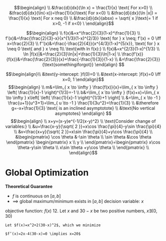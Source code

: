 $$\begin{align} \\
&\frac{d}{dx}(\ln x) = \frac{1}{x} \text{ For x>0} \\
&\frac{d}{dx}(\ln(-x))=\frac{1}{x}\text{ For x<0} \\
&\frac{d}{dx}(\ln |x|) = \frac{1}{x} \text{ For x neq 0} \\
&\frac{d}{dx}(absx) = \sqrt{ x }\text{= 1 if x>0, -1 if x<0}  \
\end{align}$$

$$\begin{align} \\
f(x)&=x^\frac{2}{3}(1-x)^\frac{1}{3} \\
f’(x)&=\frac{\frac{2}{3}-x}{x^{1/3}(1-x)^{2/3}} \text{ for } x \neq; f’(x) = 0 \iff x=\frac{2}{3} \\
f’‘(x)&=\frac{-\frac{2}{4}}{x^{4/3}(1-x)^{5/x}}, \text{ for } x \neq 0 \text{ and } x \neq 1\\
\text{with ln f(x):} \\
f(x)&=x^{2/3}(1-x)^{1/3} \\
\ln |f(x)|&=\frac{2}{3}\ln|x|+\frac{1}{3}\ln|1-x| \\
\frac{f’(x)}{f(x)}&=\frac{\frac{2}{3}}{x}+\frac{-\frac{1}{3}}{1-x} \\
&=\frac{\frac{2}{3}}{\text{somethingiforgot}}
\end{align}
$$

$$\begin{align}\\
&\text{y-intercept: }f(0)=0 \\
&\text{x-intercept: }f(x)=0 \iff x=0, 1
\end{align}$$
$$\begin{align} \\
m&=\lim_{ x \to \infty } \frac{f(x)}{x}=\lim_{ x \to \infty } \left( \frac{1}{x}-1 \right)^{1/3}=-1 \\
b&=\lim_{ x \to \infty } (f(x)+x)=\lim_{ x \to \infty } x\left[ \left( \frac{1}{x}-1 \right)^{1/3}+1 \right] \\
&=\lim_{ x \to -1 } \frac{u+1}{u^3+1}=\lim_{ u \to -1 } \frac{1}{3u^2}=\frac{1}{3} \\
&\therefore g=-x+\frac{1}{3} \text{ is an inclined asymptotote}  \\
&\text{No vertical asymptotes}
\end{align}
$$
$$\begin{align} \\
x+y=(x-y)e^{-1/2(x-y)^2} \\
\text{Consider change of variables:} \\
&u=\frac{x-y}{\sqrt{ 2 }}=x\cos \frac{\pi}{4}-y\sin \frac{\pi}{4} \\
&v=\frac{x+y}{\sqrt{ 2 }}=x\sin \frac{\pi}{4}+y\cos \frac{\pi}{4} \\
&\begin{pmatrix}
\cos \theta &-\sin \theta \\
\sin \theta &\cos \theta
\end{pmatrix} \begin{pmatrix}
x \\
y \\
\end{pmatrix}=\begin{pmatrix} x\cos \theta-y\sin \theta \\
x\sin \theta +y\cos \theta \\
\end{pmatrix} \\
\end{align}$$
# Global Optimization
**Theoretical Guarantee**
- $f$ is continuous on $[a, b]$
- 
	$\implies$ global maximum/minimum exists in $[a, b]$
decision variable: $x$

objective function: $f(x)$
12. Let $x$ and $30-x$ be two positive numbers, $x \exists (0,30)$
	
	Let $f(x)=x^2+2(30-x)^2$, which we minimize

	$f’(x)=2x-4(30-x)=0 \implies x=20$
	